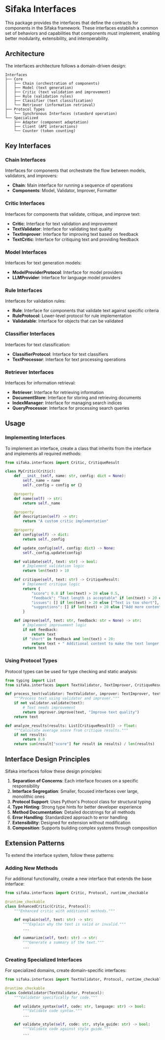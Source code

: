 # Sifaka Interfaces

This package provides the interfaces that define the contracts for components in the Sifaka framework. These interfaces establish a common set of behaviors and capabilities that components must implement, enabling better modularity, extensibility, and interoperability.

## Architecture

The interfaces architecture follows a domain-driven design:

```
Interfaces
├── Core
│   ├── Chain (orchestration of components)
│   ├── Model (text generation)
│   ├── Critic (text validation and improvement)
│   ├── Rule (validation rules)
│   ├── Classifier (text classification)
│   └── Retriever (information retrieval)
├── Protocol Types
│   └── Synchronous Interfaces (standard operation)
└── Specialized
    ├── Adapter (component adaptation)
    ├── Client (API interactions)
    └── Counter (token counting)
```

## Key Interfaces

### Chain Interfaces

Interfaces for components that orchestrate the flow between models, validators, and improvers:

- **Chain**: Main interface for running a sequence of operations
- **Components**: Model, Validator, Improver, Formatter

### Critic Interfaces

Interfaces for components that validate, critique, and improve text:

- **Critic**: Interface for text validation and improvement
- **TextValidator**: Interface for validating text quality
- **TextImprover**: Interface for improving text based on feedback
- **TextCritic**: Interface for critiquing text and providing feedback

### Model Interfaces

Interfaces for text generation models:

- **ModelProviderProtocol**: Interface for model providers
- **LLMProvider**: Interface for language model providers

### Rule Interfaces

Interfaces for validation rules:

- **Rule**: Interface for components that validate text against specific criteria
- **RuleProtocol**: Lower-level protocol for rule implementation
- **Validatable**: Interface for objects that can be validated

### Classifier Interfaces

Interfaces for text classification:

- **ClassifierProtocol**: Interface for text classifiers
- **TextProcessor**: Interface for text processing operations

### Retriever Interfaces

Interfaces for information retrieval:

- **Retriever**: Interface for retrieving information
- **DocumentStore**: Interface for storing and retrieving documents
- **IndexManager**: Interface for managing search indices
- **QueryProcessor**: Interface for processing search queries

## Usage

### Implementing Interfaces

To implement an interface, create a class that inherits from the interface and implements all required methods:

```python
from sifaka.interfaces import Critic, CritiqueResult

class MyCritic(Critic):
    def __init__(self, name: str, config: dict = None):
        self._name = name
        self._config = config or {}

    @property
    def name(self) -> str:
        return self._name

    @property
    def description(self) -> str:
        return "A custom critic implementation"

    @property
    def config(self) -> dict:
        return self._config

    def update_config(self, config: dict) -> None:
        self._config.update(config)

    def validate(self, text: str) -> bool:
        # Implement validation logic
        return len(text) > 10

    def critique(self, text: str) -> CritiqueResult:
        # Implement critique logic
        return {
            "score": 0.8 if len(text) > 20 else 0.5,
            "feedback": "Text length is acceptable" if len(text) > 20 else "Text is too short",
            "issues": [] if len(text) > 20 else ["Text is too short"],
            "suggestions": [] if len(text) > 20 else ["Add more content"]
        }

    def improve(self, text: str, feedback: str = None) -> str:
        # Implement improvement logic
        if not feedback:
            return text
        if "short" in feedback and len(text) < 20:
            return text + " Additional content to make the text longer."
        return text
```

### Using Protocol Types

Protocol types can be used for type checking and static analysis:

```python
from typing import List
from sifaka.interfaces import TextValidator, TextImprover, CritiqueResult

def process_text(validator: TextValidator, improver: TextImprover, text: str) -> str:
    """Process text using validator and improver."""
    if not validator.validate(text):
        # Text needs improvement
        return improver.improve(text, "Improve text quality")
    return text

def analyze_results(results: List[CritiqueResult]) -> float:
    """Calculate average score from critique results."""
    if not results:
        return 0.0
    return sum(result["score"] for result in results) / len(results)
```

## Interface Design Principles

Sifaka interfaces follow these design principles:

1. **Separation of Concerns**: Each interface focuses on a specific responsibility
2. **Interface Segregation**: Smaller, focused interfaces over large, monolithic ones
3. **Protocol Support**: Uses Python's Protocol class for structural typing
4. **Type Hinting**: Strong type hints for better developer experience
5. **Method Documentation**: Detailed docstrings for all methods
6. **Error Handling**: Standardized approach to error handling
7. **Extensibility**: Designed for extension without modification
8. **Composition**: Supports building complex systems through composition

## Extension Patterns

To extend the interface system, follow these patterns:

### Adding New Methods

For additional functionality, create a new interface that extends the base interface:

```python
from sifaka.interfaces import Critic, Protocol, runtime_checkable

@runtime_checkable
class EnhancedCritic(Critic, Protocol):
    """Enhanced critic with additional methods."""

    def explain(self, text: str) -> str:
        """Explain why the text is valid or invalid."""
        ...

    def summarize(self, text: str) -> str:
        """Generate a summary of the text."""
        ...
```

### Creating Specialized Interfaces

For specialized domains, create domain-specific interfaces:

```python
from sifaka.interfaces import TextValidator, Protocol, runtime_checkable

@runtime_checkable
class CodeValidator(TextValidator, Protocol):
    """Validator specifically for code."""

    def validate_syntax(self, code: str, language: str) -> bool:
        """Validate code syntax."""
        ...

    def validate_style(self, code: str, style_guide: str) -> bool:
        """Validate code against style guide."""
        ...
```